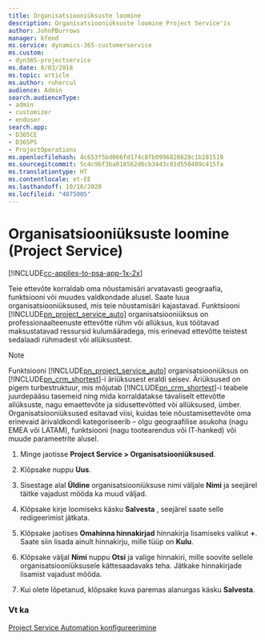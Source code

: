 ```yaml
---
title: Organisatsiooniüksuste loomine
description: Organisatsiooniüksuste loomine Project Service'is
author: JohnPBurrows
manager: kfend
ms.service: dynamics-365-customerservice
ms.custom:
- dyn365-projectservice
ms.date: 8/03/2018
ms.topic: article
ms.author: ruhercul
audience: Admin
search.audienceType:
- admin
- customizer
- enduser
search.app:
- D365CE
- D365PS
- ProjectOperations
ms.openlocfilehash: 4c653f5bd066fd174c8fb0996820628c1b281519
ms.sourcegitcommit: 5c4c9bf3ba018562d6cb3443c01d550489c415fa
ms.translationtype: HT
ms.contentlocale: et-EE
ms.lasthandoff: 10/16/2020
ms.locfileid: "4075005"
---
```

# <a name="create-organizational-units-project-service"></a>Organisatsiooniüksuste loomine (Project Service)

[!INCLUDE[cc-applies-to-psa-app-1x-2x](../includes/cc-applies-to-psa-app-1x-2x.md)]

Teie ettevõte korraldab oma nõustamisäri arvatavasti geograafia, funktsiooni või muudes valdkondade alusel. Saate luua organisatsiooniüksused, mis teie nõustamisäri kajastavad. Funktsiooni [!INCLUDE[pn_project_service_auto](../includes/pn-project-service-auto.md)] organisatsiooniüksus on professionaalteenuste ettevõtte rühm või allüksus, kus töötavad maksustatavad ressursid kulumääradega, mis erinevad ettevõtte teistest sedalaadi rühmadest või allüksustest.  
  
> [!NOTE]
>  Funktsiooni [!INCLUDE[pn_project_service_auto](../includes/pn-project-service-auto.md)] organisatsiooniüksus on [!INCLUDE[pn_crm_shortest](../includes/pn-crm-shortest.md)]-i äriüksusest eraldi seisev. Äriüksused on pigem turbestruktuur, mis mõjutab [!INCLUDE[pn_crm_shortest](../includes/pn-crm-shortest.md)]-i teabele juurdepääsu tasemeid ning mida korraldatakse tavaliselt ettevõtte allüksuste, nagu emaettevõte ja sidusettevõtted või allüksused, ümber. Organisatsiooniüksused esitavad viisi, kuidas teie nõustamisettevõte oma erinevaid ärivaldkondi kategoriseerib – olgu geograafilise asukoha (nagu EMEA või LATAM), funktsiooni (nagu tootearendus või IT-hanked) või muude parameetrite alusel.  
  
1.  Minge jaotisse **Project Service > Organisatsiooniüksused**.  
  
2.  Klõpsake nuppu **Uus**.  
  
3.  Sisestage alal **Üldine** organisatsiooniüksuse nimi väljale **Nimi** ja seejärel täitke vajadust mööda ka muud väljad.  
  
4.  Klõpsake kirje loomiseks käsku **Salvesta** , seejärel saate selle redigeerimist jätkata.  
  
5.  Klõpsake jaotises **Omahinna hinnakirjad** hinnakirja lisamiseks valikut **+**. Saate siin lisada ainult hinnakirju, mille tüüp on **Kulu**.  
  
6.  Klõpsake väljal **Nimi** nuppu **Otsi** ja valige hinnakiri, mille soovite sellele organisatsiooniüksusele kättesaadavaks teha. Jätkake hinnakirjade lisamist vajadust mööda.  
  
7.  Kui olete lõpetanud, klõpsake kuva paremas alanurgas käsku **Salvesta**.  
  
### <a name="see-also"></a>Vt ka  
 [Project Service Automation konfigureerimine](../psa/configure.md)
